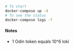 ```bash
# To start
docker-compose up -d
# To see the status
docker-compose logs -f
```

#### Notes

* 1 Odin token equals 10^6 loki